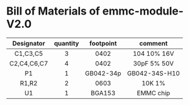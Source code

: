 # Bill of Materials of emmc-module-V2.0

| Designator  | quantity | footpoint |          comment           |
|:-----------:|:--------:|:---------:|:--------------------------:|
|  C1,C3,C5   |    3     |   0402    |        104 10% 16V         |
| C2,C4,C6,C7 |    4     |   0402    |        30pF 5% 50V         |
|     P1      |    1     | GB042-34p |       GB042-34S-H10        |
|    R1,R2    |    2     |   0603    |           10K 1%           |
|     U1      |    1     |  BGA153   |         EMMC chip          |